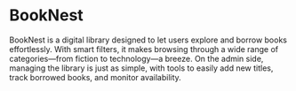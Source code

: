 # BookNest
BookNest is a digital library designed to let users explore and borrow books effortlessly. With smart filters, it makes browsing through a wide range of categories—from fiction to technology—a breeze. On the admin side, managing the library is just as simple, with tools to easily add new titles, track borrowed books, and monitor availability. 

